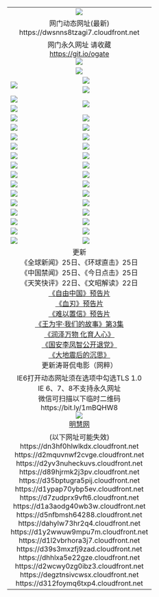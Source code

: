 ﻿<table>
  <tr></tr>
  <tr><td colspan=2 align=center><img src="https://dwsnns8tzagi7.cloudfront.net/Up/oGate.jpg" /></td></tr>
  <tr><td colspan=2 align=center>网门动态网址(最新)
<br>https://dwsnns8tzagi7.cloudfront.net
    </td>
  </tr>
  <tr>
    <td colspan=2 align=center>网门永久网址 请收藏<br/><a href="https://git.io/ogate" target="_blank">https://git.io/ogate</a><br/><a href="https://dwsnns8tzagi7.cloudfront.net/Up/0WMGDL2.png" target="_blank"><img src="https://dwsnns8tzagi7.cloudfront.net/Up/0WMGD2.png"/></a></td>
  </tr>
  <tr>
    <td colspan=2 align=center><a href="https://dwsnns8tzagi7.cloudfront.net/ogUP.aspx?name=0oGate.apk" target="_blank"><img src="https://dwsnns8tzagi7.cloudfront.net/Up/0WMAZ.jpg" /></a></td>
  </tr>
  <tr>
    <td rowspan=2><a href="https://dwsnns8tzagi7.cloudfront.net/ogUP.aspx?name=WJ.mp4&count=480P:1" target="_blank"><img src="https://dwsnns8tzagi7.cloudfront.net/Up/WJ.jpg" /></a></td>
    <td><a href="https://dwsnns8tzagi7.cloudfront.net/ogUP.aspx?name=11DKC.mp4&count=2:4,1:16" target="_blank"><img src="https://dwsnns8tzagi7.cloudfront.net/Up/11DKC.jpg" /></a></td> 
  </tr>
  <tr>
    <td><a href="https://dwsnns8tzagi7.cloudfront.net/ogUP.aspx?name=LRSH.mp4&count=W:13,2:10" target="_blank"><img src="https://dwsnns8tzagi7.cloudfront.net/Up/LRSH.jpg" /></a></td>
  </tr>
  <tr>
    <td><a href="https://dwsnns8tzagi7.cloudfront.net/ogUP.aspx?name=JQR.mp4&count=2" target="_blank"><img src="https://dwsnns8tzagi7.cloudfront.net/Up/JQR.jpg" /></a></td>   
    <td rowspan=2><a href="https://dwsnns8tzagi7.cloudfront.net/ogUP.aspx?name=JP.mp4&count=9" target="_blank"><img src="https://dwsnns8tzagi7.cloudfront.net/Up/JP.jpg" /></td>
  </tr>
  <tr>
    <td><div><a href="https://dwsnns8tzagi7.cloudfront.net/ogUP.aspx?name=LRWS.mp4&count=7B:7,6B:44,5A:10,5B:35,4A:14,4B:19,3A:10,3B:26,2A:16,2B:21,1A:23,1B:29&current=7B:7" target="_blank"><img src="https://dwsnns8tzagi7.cloudfront.net/Up/LRWS.jpg" /></a></td>
  </tr>
  <tr>
    <td><a href="https://dwsnns8tzagi7.cloudfront.net/ogUP.aspx?name=SSZJ.mp4&count=SP:6,480P:8" target="_blank"><img src="https://dwsnns8tzagi7.cloudfront.net/Up/SSZJ.jpg" /></a></td>
    <td><a href="https://dwsnns8tzagi7.cloudfront.net/ogUP.aspx?name=WH.mp4" target="_blank"><img src="https://dwsnns8tzagi7.cloudfront.net/Up/WH.jpg" /></a></td>
  </tr>
  <tr>
    <td><a href="https://dwsnns8tzagi7.cloudfront.net/ogUP.aspx?name=ZY.mp4&count=2015:16" target="_blank"><img src="https://dwsnns8tzagi7.cloudfront.net/Up/ZY.jpg" /></a</td>
    <td><a href="https://dwsnns8tzagi7.cloudfront.net/ogUP.aspx?name=XTFY.mp4&count=B:2,A:24" target="_blank"><img src="https://dwsnns8tzagi7.cloudfront.net/Up/XTFY.jpg" /></a></td>
  </tr>
  <tr>
    <td><a href="https://dwsnns8tzagi7.cloudfront.net/ogUP.aspx?name=1LYF.mp4&count=2" target="_blank"><img src="https://dwsnns8tzagi7.cloudfront.net/Up/1LYF0.jpg" /></a></td>
    <td><a href="https://dwsnns8tzagi7.cloudfront.net/ogUP.aspx?name=1ZGC.mp4&count=6" target="_blank"><img src="https://dwsnns8tzagi7.cloudfront.net/Up/1ZGC0.jpg" /></a></td>
  </tr>
  <tr>
    <td><a href="https://dwsnns8tzagi7.cloudfront.net/ogUP.aspx?name=1ZKM.mp4&count=3&current=3" target="_blank"><img src="https://dwsnns8tzagi7.cloudfront.net/Up/1ZKM0.jpg" /></a></td>  
    <td><a href="https://dwsnns8tzagi7.cloudfront.net/ogUP.aspx?name=1WWY.mp4&count=6&current=6" target="_blank"><img src="https://dwsnns8tzagi7.cloudfront.net/Up/1WWY0.jpg" /></a></td>
  </tr>
  <tr>
    <td><a href="https://dwsnns8tzagi7.cloudfront.net/ogUP.aspx?name=10JGY.mp4&count=3" target="_blank"><img src="https://dwsnns8tzagi7.cloudfront.net/Up/10JGY0.jpg" /></a></td>
    <td><a href="https://dwsnns8tzagi7.cloudfront.net/ogUP.aspx?name=10CYS.mp4&count=2" target="_blank"><img src="https://dwsnns8tzagi7.cloudfront.net/Up/10CYS0.jpg" /></a></td>
  </tr>
  <tr>
    <td><a href="https://dwsnns8tzagi7.cloudfront.net/ogUP.aspx?name=4SQQ.mp4&count=201602:18,201601:21&current=201602:18" target="_blank"><img src="https://dwsnns8tzagi7.cloudfront.net/Up/4SQQ0.jpg"/></a></td>
    <td><a href="https://dwsnns8tzagi7.cloudfront.net/ogUP.aspx?name=4SHQ.mp4&count=201602:23,201601:28&current=201602:23" target="_blank"><img src="https://dwsnns8tzagi7.cloudfront.net/Up/4SHQ0.jpg"/></a></td>
  </tr>
  <tr>
    <td><a href="https://dwsnns8tzagi7.cloudfront.net/ogUP.aspx?name=4SZG.mp4&count=201602:18,201601:23&current=201602:18" target="_blank"><img src="https://dwsnns8tzagi7.cloudfront.net/Up/4SZG0.jpg"/></a></td>
    <td><a href="https://dwsnns8tzagi7.cloudfront.net/ogUP.aspx?name=4SDJ.mp4&count=201602A:21,201602B:6,201601A:48,201601B:6&current=201602A:21" target="_blank"><img src="https://dwsnns8tzagi7.cloudfront.net/Up/4SDJ0.jpg"/></a></td>
  </tr>
  <tr>
    <td><a href="https://dwsnns8tzagi7.cloudfront.net/ogUP.aspx?name=4CTX.mp4&count=201602:3,201601:4&current=201602:3" target="_blank"><img src="https://dwsnns8tzagi7.cloudfront.net/Up/4CTX0.jpg"/></a></td>
    <td><a href="https://dwsnns8tzagi7.cloudfront.net/ogUP.aspx?name=4CWZ.mp4&count=201602:3,201601:4&current=201602:3" target="_blank"><img src="https://dwsnns8tzagi7.cloudfront.net/Up/4CWZ0.jpg"/></a></td>
  </tr>
  <tr>
    <td><a href="https://dwsnns8tzagi7.cloudfront.net/onUP.aspx?name=https://dwsfx5awq5vcc.cloudfront.net/" target="_blank"><img src="https://dwsnns8tzagi7.cloudfront.net/Up/0DTW.jpg"/></a></td>
    <td><a href="https://dwsnns8tzagi7.cloudfront.net/onUP.aspx?name=https://d240ns8up8earz.cloudfront.net/acenter/" target="_blank"><img src="https://dwsnns8tzagi7.cloudfront.net/Up/0TDW.jpg" /></a></td>
  </tr>
  <tr>
    <td><a href="https://dwsnns8tzagi7.cloudfront.net/onUP.aspx?name=https://d4508d6vomz2p.cloudfront.net/gb/nsc413.htm" target="_blank"><img src="https://dwsnns8tzagi7.cloudfront.net/Up/0DJY.jpg" /></a></td>
    <td><a href="https://dwsnns8tzagi7.cloudfront.net/onUP.aspx?name=https://d3bxwq7vzudb5l.cloudfront.net/xtr/gb/prog204.html" target="_blank"><img src="https://dwsnns8tzagi7.cloudfront.net/Up/0XTR.jpg" /></a></td>
  </tr>
  <tr>
    <td><a href="https://dwsnns8tzagi7.cloudfront.net/onUP.aspx?name=https://d3aj00iefsmfgc.cloudfront.net/" target="_blank"><img src="https://dwsnns8tzagi7.cloudfront.net/Up/0MHW.jpg" /></a></td>
    <td><a href="https://dwsnns8tzagi7.cloudfront.net/onUP.aspx?name=https://d1lcj91uv80klr.cloudfront.net/" target="_blank"><img src="https://dwsnns8tzagi7.cloudfront.net/Up/0ZJW.jpg" /></a></td>
  </tr>
  <tr>
    <td><a href="https://dwsnns8tzagi7.cloudfront.net/ogUP.aspx?name=0FG.zip" target="_blank"><img src="https://dwsnns8tzagi7.cloudfront.net/Up/0FG.jpg" /></a></td>
    <td><a href="https://dwsnns8tzagi7.cloudfront.net/ogUP.aspx?name=0FGA.apk" target="_blank"><img src="https://dwsnns8tzagi7.cloudfront.net/Up/0FGA.jpg" /></a></td>
  </tr>
  <tr>
    <td><a href="https://dwsnns8tzagi7.cloudfront.net/ogUP.aspx?name=0U.zip" target="_blank"><img src="https://dwsnns8tzagi7.cloudfront.net/Up/0U.jpg" /></a></td>
    <td><a href="https://dwsnns8tzagi7.cloudfront.net/ogUP.aspx?name=0UA.apk" target="_blank"><img src="https://dwsnns8tzagi7.cloudfront.net/Up/0UA.jpg" /></a></td>
  </tr>
  <tr>
    <td><a href="https://dwsnns8tzagi7.cloudfront.net/ogUP.aspx?name=0iPPOTV.zip" target="_blank"><img src="https://dwsnns8tzagi7.cloudfront.net/Up/0iPPOTV.jpg" /></a></td>
    <td><a href="https://dwsnns8tzagi7.cloudfront.net/ogUP.aspx?name=0iNTD.apk" target="_blank"><img src="https://dwsnns8tzagi7.cloudfront.net/Up/0iNTD.jpg" /></a></td>
  </tr>
  <tr>
    <td colspan=2 align=center>更新<br>
      《全球新闻》25日、《环球直击》25日<br>
      《中国禁闻》25日、《今日点击》25日<br>
      《天笑快评》22日、《文昭解读》22日<br>
      <a href="https://dwsnns8tzagi7.cloudfront.net/ogUP.aspx?name=11ZYZG0.mp4" target="_blank">《自由中国》预告片</a><br>
      <a href="https://dwsnns8tzagi7.cloudfront.net/ogUP.aspx?name=11XR.mp4" target="_blank">《血刃》预告片</a><br>
      <a href="https://dwsnns8tzagi7.cloudfront.net/ogUP.aspx?name=11NYZX.mp4&count=2" target="_blank">《难以置信》预告片</a><br>
      <a href="https://dwsnns8tzagi7.cloudfront.net/ogUP.aspx?name=1WWY.mp4&count=6&current=6" target="_blank">《王为宇·我们的故事》第3集</a><br>
      <a href="https://dwsnns8tzagi7.cloudfront.net/ogUP.aspx?name=LZWW.mp4" target="_blank">《润泽万物 化育人心》</a><br>
      <a href="https://dwsnns8tzagi7.cloudfront.net/ogUP.aspx?name=4LFZ.mp4" target="_blank">《国安李凤智公开退党》</a><br>
      <a href="https://dwsnns8tzagi7.cloudfront.net/ogUP.aspx?name=4DDZHDCS.mp4" target="_blank">《大地震后的沉思》</a><br>
      更新涛哥侃电影（网粹）<br>      
    </td>
  </tr>
  <tr>
    <td colspan=2 align=center>IE6打开动态网址须在选项中勾选TLS 1.0<br/>IE 6、7、8不支持永久网址<br/>
      微信可扫描以下临时二维码<br/>https://bit.ly/1mBQHW8<br/><a href="https://dwsnns8tzagi7.cloudfront.net/Up/0WMGDL3.png" target="_blank"><img src="https://dwsnns8tzagi7.cloudfront.net/Up/0WMGD3.png"/></a><br>
      <a href="https://dwsnns8tzagi7.cloudfront.net/onUP.aspx?name=https://www.minghui.org/" target="_blank">明慧网</a></td>
  </tr>
  <tr>
    <td colspan=2 align=center>(以下网址可能失效)
<br>https://dn3hf0hlwlkdx.cloudfront.net
<br>https://d2mquvnwf2cvge.cloudfront.net
<br>https://d2yv3nuheckuvs.cloudfront.net
<br>https://d89hjrmk2j3pv.cloudfront.net
<br>https://d35bptugra5pij.cloudfront.net
<br>https://d1ypap70ybp5ev.cloudfront.net
<br>https://d7zudprx9vft6.cloudfront.net
<br>https://d1a3aodg40wb3w.cloudfront.net
<br>https://d5nfbmsh64288.cloudfront.net
<br>https://dahylw73hr2q4.cloudfront.net
<br>https://d1y2wwuw9mpu7m.cloudfront.net
<br>https://d1l2vbrhora3j7.cloudfront.net
<br>https://d39s3mxzfj9zad.cloudfront.net
<br>https://dhhlxa5e22gze.cloudfront.net
<br>https://d2wcwy0zg0ibz3.cloudfront.net
<br>https://degztnsivcwsx.cloudfront.net
<br>https://d312foymq6txp4.cloudfront.net
    </td>
  </tr>
</table>
